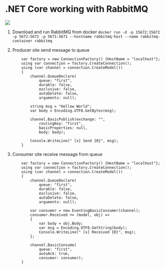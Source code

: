 # .NET Core working with RabbitMQ

![](https://www.wykop.pl/cdn/c3201142/comment_M7Mgp7H0Uy5CxHd2uUXLG4wWuORmi30G.jpg)
1. Download and run RabbitMQ from docker 
`docker run -d -p 15672:15672 -p 5672:5672 -p 5671:5671 --hostname rabbitmq-host --name rabbitmq-container rabbitmq` 
2. Producer site send message to queue
    ```
        var factory = new ConnectionFactory() {HostName = "localhost"};
        using var connection = factory.CreateConnection();
        using (var channel = connection.CreateModel())
        {
            channel.QueueDeclare(
                queue: "first", 
                durable: false, 
                exclusive: false, 
                autoDelete: false,
                arguments: null);

            string msg = "Hellow World";
            var body = Encoding.UTF8.GetBytes(msg);

            channel.BasicPublish(exchange: "",
                routingKey: "first",
                basicProperties: null,
                body: body); 
            
            Console.WriteLine(" [x] Send {0}", msg);
        }
    ```
   
3. Consumer site receive message from queue
    ```
        var factory = new ConnectionFactory() {HostName = "localhost"};
        using var connection = factory.CreateConnection();
        using (var channel = connection.CreateModel())
        {
            channel.QueueDeclare(
                queue: "first", 
                durable: false, 
                exclusive: false, 
                autoDelete: false, 
                arguments: null);
            
            var consumer = new EventingBasicConsumer(channel);
            consumer.Received += (model, obj) =>
            {
                var body = obj.Body;
                var msg = Encoding.UTF8.GetString(body);
                Console.WriteLine(" [x] Received {0}", msg);
            };
            
            channel.BasicConsume(
                queue: "first", 
                autoAck: true, 
                consumer: consumer);
        }

    ```